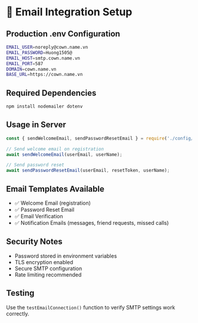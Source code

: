 # 📧 Email Integration Setup

## Production .env Configuration
```bash
EMAIL_USER=noreply@cown.name.vn
EMAIL_PASSWORD=Huong1505@
EMAIL_HOST=smtp.cown.name.vn
EMAIL_PORT=587
DOMAIN=cown.name.vn
BASE_URL=https://cown.name.vn
```

## Required Dependencies
```bash
npm install nodemailer dotenv
```

## Usage in Server
```javascript
const { sendWelcomeEmail, sendPasswordResetEmail } = require('./config/email');

// Send welcome email on registration
await sendWelcomeEmail(userEmail, userName);

// Send password reset
await sendPasswordResetEmail(userEmail, resetToken, userName);
```

## Email Templates Available
- ✅ Welcome Email (registration)
- ✅ Password Reset Email
- ✅ Email Verification  
- ✅ Notification Emails (messages, friend requests, missed calls)

## Security Notes
- Password stored in environment variables
- TLS encryption enabled
- Secure SMTP configuration
- Rate limiting recommended

## Testing
Use the `testEmailConnection()` function to verify SMTP settings work correctly.
